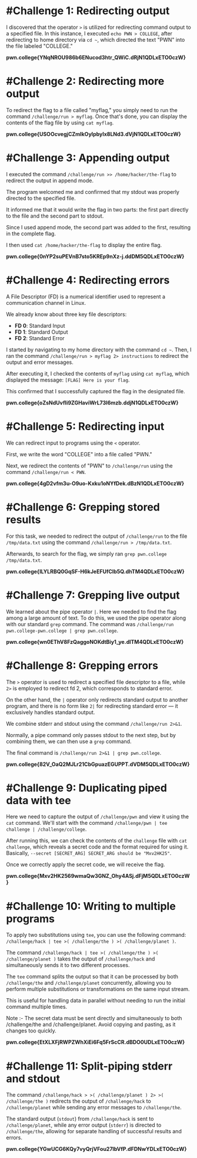# #Challenge 1: Redirecting output

I discovered that the operator `>` is utilized for redirecting command output to a specified file. In this instance, I executed `echo PWN > COLLEGE`, after redirecting to home directory via `cd ~`, which directed the text "PWN" into the file labeled "COLLEGE."

**pwn.college{YNqNROU986b6ENucod3htr_QWiC.dRjN1QDLxETO0czW}**

# #Challenge 2: Redirecting more output

To redirect the flag to a file called "myflag," you simply need to run the command `/challenge/run > myflag`. Once that's done, you can display the contents of the flag file by using `cat myflag`.

**pwn.college{USOOcvegjCZmIkOylpbyIx8LNd3.dVjN1QDLxETO0czW}**

# #Challenge 3: Appending output

I executed the command `/challenge/run >> /home/hacker/the-flag` to redirect the output in append mode. 

The program welcomed me and confirmed that my stdout was properly directed to the specified file. 

It informed me that it would write the flag in two parts: the first part directly to the file and the second part to stdout.

Since I used append mode, the second part was added to the first, resulting in the complete flag. 

I then used `cat /home/hacker/the-flag` to display the entire flag.

**pwn.college{0nYP2suPEVnB7sto5KREp9nXz-j.ddDM5QDLxETO0czW}**

# #Challenge 4: Redirecting errors

A File Descriptor (FD) is a numerical identifier used to represent a communication channel in Linux.

We already know about three key file descriptors:

- **FD 0**: Standard Input
- **FD 1**: Standard Output
- **FD 2**: Standard Error

I started by navigating to my home directory with the command `cd ~`. Then, I ran the command `/challenge/run > myflag 2> instructions` to redirect the output and error messages. 

After executing it, I checked the contents of `myflag` using `cat myflag`, which displayed the message: `[FLAG] Here is your flag`. 

This confirmed that I successfully captured the flag in the designated file.

**pwn.college{oZsNdUvfIi9ZGHaviWrL73I6mzb.ddjN1QDLxETO0czW}**

# #Challenge 5: Redirecting input

We can redirect input to programs using the `<` operator.

First, we write the word "COLLEGE" into a file called "PWN." 

Next, we redirect the contents of "PWN" to `/challenge/run` using the command `/challenge/run < PWN`.

**pwn.college{4gD2vfm3u-O9uo-Kxku1oNYfDek.dBzN1QDLxETO0czW}**

# #Challenge 6: Grepping stored results

For this task, we needed to redirect the output of `/challenge/run` to the file `/tmp/data.txt` using the command `/challenge/run > /tmp/data.txt`. 

Afterwards, to search for the flag, we simply ran `grep pwn.college /tmp/data.txt`.

**pwn.college{ILYLRBQ0GqSF-H6kJeEFUfCIb5Q.dhTM4QDLxETO0czW}**

# #Challenge 7: Grepping live output

We learned about the pipe operator `|`. Here we needed to find the flag among a large amount of text. To do this, we used the pipe operator along with our standard `grep` command. The command was `/challenge/run pwn.college-pwn.college | grep pwn.college`.

**pwn.college{wn0EThV8FzQaggoNOKdtBiy1_ye.dlTM4QDLxETO0czW}**

# #Challenge 8: Grepping errors

The `>` operator is used to redirect a specified file descriptor to a file, while `2>` is employed to redirect fd 2, which corresponds to standard error. 

On the other hand, the `|` operator only redirects standard output to another program, and there is no form like `2|` for redirecting standard error — it exclusively handles standard output.

We combine stderr and stdout using the command `/challenge/run 2>&1`. 

Normally, a pipe command only passes stdout to the next step, but by combining them, we can then use a `grep` command. 

The final command is `/challenge/run 2>&1 | grep pwn.college`.

**pwn.college{82V_OaQ2MJLr21CbGpuazEGUPPT.dVDM5QDLxETO0czW}**

# #Challenge 9: Duplicating piped data with tee

Here we need to capture the output of `/challenge/pwn` and view it using the `cat` command. We'll start with the command `/challenge/pwn | tee challenge | /challenge/college`.

After running this, we can check the contents of the `challenge` file with `cat challenge`, which reveals a secret code and the format required for using it. Basically,  `--secret [SECRET_ARG] SECRET_ARG should be "Mxv2HK25"`.

Once we correctly apply the secret code, we will receive the flag.

**pwn.college{Mxv2HK2569wmaQw3GNZ_Ohy4ASj.dFjM5QDLxETO0czW}**

# #Challenge 10: Writing to multiple programs

To apply two substitutions using `tee`, you can use the following command: `/challenge/hack | tee >( /challenge/the ) >( /challenge/planet )`.

The command `/challenge/hack | tee >( /challenge/the ) >( /challenge/planet )` takes the output of `/challenge/hack` and simultaneously sends it to two different processes. 

The `tee` command splits the output so that it can be processed by both `/challenge/the` and `/challenge/planet` concurrently, allowing you to perform multiple substitutions or transformations on the same input stream. 

This is useful for handling data in parallel without needing to run the initial command multiple times.

Note :- The secret data must be sent directly and simultaneously to both /challenge/the and /challenge/planet. Avoid copying and pasting, as it changes too quickly.

**pwn.college{EtXLXFjRWPZWhXiEi6Fq5FrScCR.dBDO0UDLxETO0czW}**

# #Challenge 11: Split-piping stderr and stdout

The command `/challenge/hack > >( /challenge/planet ) 2> >( /challenge/the )` redirects the output of `/challenge/hack` to `/challenge/planet` while sending any error messages to `/challenge/the`. 

The standard output (`stdout`) from `/challenge/hack` is sent to `/challenge/planet`, while any error output (`stderr`) is directed to `/challenge/the`, allowing for separate handling of successful results and errors.

**pwn.college{YGwUCG6KQy7vyQrjVFou27lbVfP.dFDNwYDLxETO0czW}**
